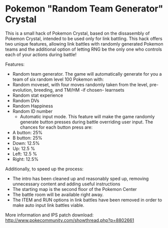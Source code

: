 # Pokemon "Random Team Generator" Crystal

This is a small hack of Pokemon Crystal, based on the dissasembly of Pokemon Crystal, intended to be used only for link battling. This hack offers two unique features, allowing link battles with randomly generated Pokemon teams and the additional option of letting RNG be the only one who controls each of your actions during battle!

Features:
  * Random team generator. The game will automatically generate for you a team of six random level 100 Pokemon with:
* Random moveset, with four moves randomly taken from the level, pre-evolution, breeding, and TM/HM -if chosen- learnsets
* Random stat experience
* Random DVs
* Random Happiness
* Random ID number
  * Automatic input mode. This feature will make the game randomly generate button presses during battle overriding user input. The chances for each button press are:
* A button: 25%
* B button: 25%
* Down: 12.5%
* Up: 12.5 %
* Left: 12.5 %
* Right: 12.5%

Additionally, to speed up the process:
* The intro has been cleaned up and reasonably sped up, removing unnecessary content and adding useful instructions
* The starting map is the second floor of the Pokemon Center
* The battle room will be available right away.
* The ITEM and RUN options in link battles have been removed in order to make auto input link battles viable.

More information and IPS patch download: http://www.pokecommunity.com/showthread.php?p=8802661

